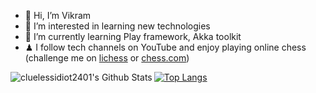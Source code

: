 - 👋 Hi, I’m Vikram
- 👀 I’m interested in learning new technologies
- 🌱 I’m currently learning Play framework, Akka toolkit
- ♟ I follow tech channels on YouTube and enjoy playing online chess (challenge me on [lichess](https://lichess.org/@/cluelessidiot2401) or [chess.com](https://www.chess.com/member/cluelessidiot2401))

<img align="left" alt="cluelessidiot2401's Github Stats" src="https://github-readme-stats.vercel.app/api?username=cluelessidiot2401&theme=dark&show_icons=true&hide_border=true" />

[![Top Langs](https://github-readme-stats.vercel.app/api/top-langs/?username=cluelessidiot2401)](https://github.com/anuraghazra/github-readme-stats)

<!--
**cluelessidiot2401/cluelessidiot2401** is a ✨ _special_ ✨ repository because its `README.md` (this file) appears on your GitHub profile.

Here are some ideas to get you started:

- 🔭 I’m currently working on ...
- 🌱 I’m currently learning ...
- 👯 I’m looking to collaborate on ...
- 🤔 I’m looking for help with ...
- 💬 Ask me about ...
- 📫 How to reach me: ...
- 😄 Pronouns: ...
- ⚡ Fun fact: ...
-->
